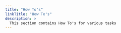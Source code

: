 ```yaml
---
title: "How To's"
linkTitle: "How To's"
description: >
  This section contains How To's for various tasks
---
```


